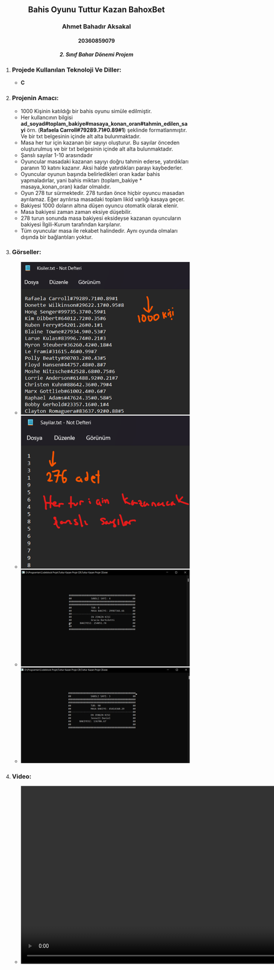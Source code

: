 <h2 align="center">Bahis Oyunu Tuttur Kazan BahoxBet</h2>
<h3 align="center" color="Darkblue">Ahmet Bahadır Aksakal</h3>
<h4 align="center" color="Darkblue">20360859079</h4>
<h5 align="center" color="Darkblue">2. Sınıf Bahar Dönemi Projem</h5>

<ol>
  <li>
      <h3 color="Red">Projede Kullanılan Teknoloji Ve Diller:</h3>
      <ul>
        <li><strong>C</strong></li>
      </ul>
  </li>
   <li>
      <h3 color="Red">Projenin Amacı: </h3>
      <ul>
        <li>1000 Kişinin katıldığı bir bahis oyunu simüle edilmiştir.</li>
        <li>Her kullancının bilgisi <b>ad_soyad#toplam_bakiye#masaya_konan_oran#tahmin_edilen_sayi</b> örn. (<b>Rafaela Carroll#79289.71#0.89#1</b>) şeklinde formatlanmıştır. Ve bir txt belgesinin içinde alt alta bulunmaktadır.</li>
        <li>Masa her tur için kazanan bir sayıyı oluşturur. Bu sayılar önceden oluşturulmuş ve bir txt belgesinin içinde alt alta bulunmaktadır.</li>
        <li>Şanslı sayılar 1-10 arasındadır</li>
        <li>Oyuncular masadaki kazanan sayıyı doğru tahmin ederse, yatırdıkları paranın 10 katını kazanır. Aksi halde yatırdıkları parayı kaybederler.</li>
        <li>Oyuncular oyunun başında belirledikleri oran kadar bahis yapmaladırlar, yani bahis miktarı (toplam_bakiye * masaya_konan_oran) kadar olmalıdır.</li>
        <li>Oyun 278 tur sürmektedir. 278 turdan önce hiçbir oyuncu masadan ayrılamaz. Eğer ayrılırsa masadaki toplam likid varlığı kasaya geçer.</li>
        <li>Bakiyesi 1000 doların altına düşen oyuncu otomatik olarak elenir.</li>
        <li>Masa bakiyesi zaman zaman eksiye düşebilir.</li>
        <li>278 turun sonunda masa bakiyesi eksideyse kazanan oyuncuların bakiyesi İlgili-Kurum tarafından karşılanır.</li>
        <li>Tüm oyuncular masa ile rekabet halindedir. Aynı oyunda olmaları dışında bir bağlantıları yoktur.</li>
      </ul>
  </li>
  <li>
      <h3 color="Red">Görseller:</h3>
      <ul>
        <li><img src="Readme-img-video/adim0.png"></li>
        <li><img src="Readme-img-video/adim1.png"></li>
        <li><img src="Readme-img-video/adim2.png"></li>
        <li><img src="Readme-img-video/adim3.png"></li>
      </ul>
  </li>
  <li>
      <h3 color="Red">Video:</h3>
      <ul>
        <li><video src="Readme-img-video/Tuttur Kazan Proje.mp4" width="852" height="480"/>
        </li>
      </ul>
  </li>
</ol>





  
    



